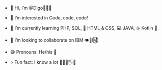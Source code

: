 - 👋 Hi, I’m @Digo🤙🗿🤙

- 👀 I’m interested in Code, code, code!

- 🌱 I’m currently learning PHP, SQL, 💾 HTML & CSS, 💻 JAVA, ☕ Kotlin 📲
 
- 💞️ I’m looking to collaborate on IBM 👁️🐝Ⓜ️

- 😄 Pronouns: He/his 🤨
 
- ⚡ Fun fact: I know a lot 👨🏼‍🏫🖐️🧠
